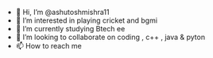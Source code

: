 - 👋 Hi, I’m @ashutoshmishra11
- 👀 I’m interested in playing cricket and bgmi
- 🌱 I’m currently studying Btech ee
- 💞️ I’m looking to collaborate on coding , c++ , java & pyton
- 📫 How to reach me 

<!---
ashutoshmishra11/ashutoshmishra11 is a ✨ special ✨ repository because its `README.md` (this file) appears on your GitHub profile.
You can click the Preview link to take a look at your changes.
--->
